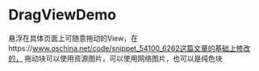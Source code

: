 # DragViewDemo
悬浮在具体页面上可随意拖动的View，在https://www.oschina.net/code/snippet_54100_6262这篇文章的基础上修改的，
拖动块可以使用资源图片，可以使用网络图片，也可以是纯色块
